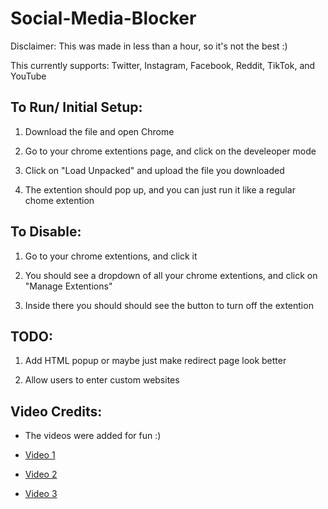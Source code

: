 # Social-Media-Blocker

Disclaimer: This was made in less than a hour, so it's not the best :)

This currently supports: Twitter, Instagram, Facebook, Reddit, TikTok, and YouTube

## To Run/ Initial Setup:

1. Download the file and open Chrome

2. Go to your chrome extentions page, and click on the develeoper mode

3. Click on "Load Unpacked" and upload the file you downloaded

4. The extention should pop up, and you can just run it like a regular chome extention 

## To Disable:

1. Go to your chrome extentions, and click it

2. You should see a dropdown of all your chrome extentions, and click on "Manage Extentions"

3. Inside there you should should see the button to turn off the extention

## TODO:

1. Add HTML popup or maybe just make redirect page look better

2. Allow users to enter custom websites 


## Video Credits: 

- The videos were added for fun :)

- [Video 1](https://www.youtube.com/watch?v=cnrxJtJcSew&ab_channel=LiamMoore)

- [Video 2](https://www.youtube.com/watch?v=iJAxeafvn8Y&ab_channel=AngelicMusicWorld)

- [Video 3](https://www.youtube.com/watch?v=YG4iTGjuoKw&ab_channel=%E6%B5%B7%E8%9D%B6%E9%9F%B3%E6%A8%82%2F%E5%A4%AA%E5%90%88%E9%9F%B3%E6%A8%82TaiheMusic-%E7%B2%BE%E9%81%B8)
